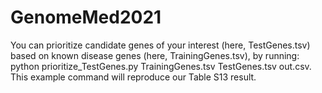 # GenomeMed2021
You can prioritize candidate genes of your interest (here, TestGenes.tsv) based on known disease genes (here, TrainingGenes.tsv), by running:
python prioritize_TestGenes.py TrainingGenes.tsv TestGenes.tsv out.csv.
This example command will reproduce our Table S13 result.
